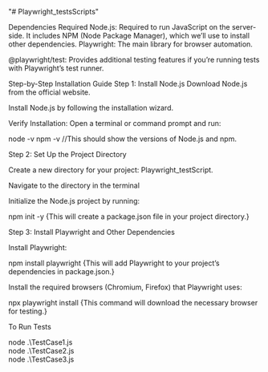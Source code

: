 "# Playwright_testsScripts" 

Dependencies Required
Node.js: Required to run JavaScript on the server-side. It includes NPM (Node Package Manager), which we’ll use to install other dependencies.
Playwright: The main library for browser automation.

@playwright/test: Provides additional testing features if you’re running tests with Playwright’s test runner.

Step-by-Step Installation Guide
Step 1: Install Node.js
Download Node.js from the official website.

Install Node.js by following the installation wizard.

Verify Installation: Open a terminal or command prompt and run:

node -v
npm -v  //This should show the versions of Node.js and npm.

Step 2: Set Up the Project Directory

Create a new directory for your project: Playwright_testScript.

Navigate to the directory in the terminal

Initialize the Node.js project by running:

npm init -y {This will create a package.json file in your project directory.}

Step 3: Install Playwright and Other Dependencies

Install Playwright:

npm install playwright {This will add Playwright to your project’s dependencies in package.json.}

Install the required browsers (Chromium, Firefox) that Playwright uses:

npx playwright install {This command will download the necessary browser for testing.}

To Run Tests

node .\TestCase1.js   
node .\TestCase2.js   
node .\TestCase3.js   






